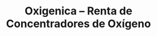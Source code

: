 ---
title: "Oxigenica – Renta de Concentradores de Oxígeno"
url: /monterrey/oxigenica-renta-de-concentradores-de-oxigeno/
shop: suministros médicos
---
